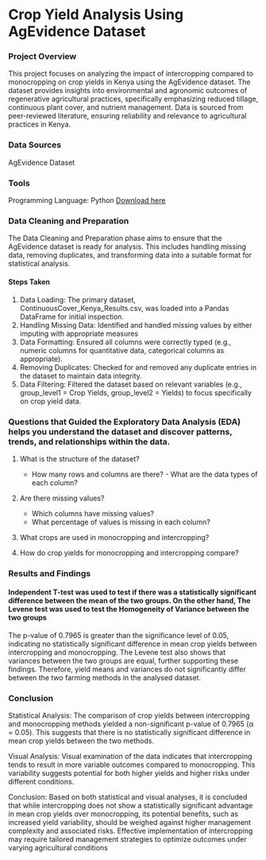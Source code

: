 # Crop Yield Analysis Using AgEvidence Dataset
### Project Overview
This project focuses on analyzing the impact of intercropping compared to monocropping on crop yields in Kenya using the AgEvidence dataset. The dataset provides insights into environmental and agronomic outcomes of regenerative agricultural practices, specifically emphasizing reduced tillage, continuous plant cover, and nutrient management. Data is sourced from peer-reviewed literature, ensuring reliability and relevance to agricultural practices in Kenya.

### Data Sources
AgEvidence Dataset

### Tools
Programming Language: Python
[Download here]()

### Data Cleaning and Preparation
The Data Cleaning and Preparation phase aims to ensure that the AgEvidence dataset is ready for analysis. This includes handling missing data, removing duplicates, and transforming data into a suitable format for statistical analysis.

#### Steps Taken
1. Data Loading: The primary dataset, ContinuousCover_Kenya_Results.csv, was loaded into a Pandas DataFrame for initial inspection.
2. Handling Missing Data: Identified and handled missing values by either imputing with appropriate measures
3. Data Formatting: Ensured all columns were correctly typed (e.g., numeric columns for quantitative data, categorical columns as appropriate).
4. Removing Duplicates: Checked for and removed any duplicate entries in the dataset to maintain data integrity.
5. Data Filtering: Filtered the dataset based on relevant variables (e.g., group_level1 = Crop Yields, group_level2 = Yields) to focus specifically on crop yield data.

 ### Questions that Guided the Exploratory Data Analysis (EDA) helps you understand the dataset and discover patterns, trends, and relationships within the data.
 1.  What is the structure of the dataset?
     - How many rows and columns are there?
    -  What are the data types of each column?
  
2. Are there missing values?
      - Which columns have missing values?
      - What percentage of values is missing in each column?
     
3. What crops are used in monocropping and intercropping?
4. How do crop yields for monocropping and intercropping compare?

### Results and Findings

#### Independent T-test was used to test if there was a statistically significant difference between the mean of the two groups. On the other hand, The Levene test was used to test the Homogeneity of Variance between the two groups
The p-value of 0.7965 is greater than the significance level of 0.05, indicating no statistically significant difference in mean crop yields between intercropping and monocropping. The Levene test also shows that variances between the two groups are equal, further supporting these findings. Therefore, yield means and variances do not significantly differ between the two farming methods in the analysed dataset.

### Conclusion

Statistical Analysis: The comparison of crop yields between intercropping and monocropping methods yielded a non-significant p-value of 0.7965 (α = 0.05). This suggests that there is no statistically significant difference in mean crop yields between the two methods.

Visual Analysis: Visual examination of the data indicates that intercropping tends to result in more variable outcomes compared to monocropping. This variability suggests potential for both higher yields and higher risks under different conditions.

Conclusion: Based on both statistical and visual analyses, it is concluded that while intercropping does not show a statistically significant advantage in mean crop yields over monocropping, its potential benefits, such as increased yield variability, should be weighed against higher management complexity and associated risks. Effective implementation of intercropping may require tailored management strategies to optimize outcomes under varying agricultural conditions



  

  

